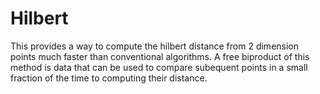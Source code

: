 # Hilbert

This provides a way to compute the hilbert distance from 2 dimension points much faster than conventional algorithms.
A free biproduct of this method is data that can be used to compare subequent points in a small fraction of the time to computing their distance.
